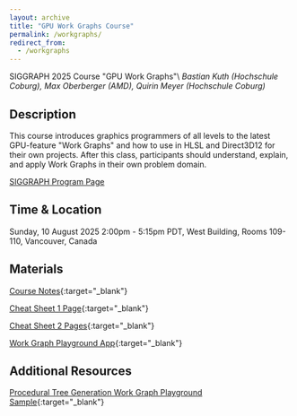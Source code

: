 ```yaml
---
layout: archive
title: "GPU Work Graphs Course"
permalink: /workgraphs/
redirect_from:
  - /workgraphs
---
```


SIGGRAPH 2025 Course "GPU Work Graphs"\\
*Bastian Kuth (Hochschule Coburg), Max Oberberger (AMD), Quirin Meyer (Hochschule Coburg)*

## Description
This course introduces graphics programmers of all levels to the latest GPU-feature "Work Graphs" and how to use in HLSL and Direct3D12 for their own projects.
After this class, participants should understand, explain, and apply Work Graphs in their own problem domain.


[SIGGRAPH Program Page](https://s2025.conference-schedule.org/presentation/?id=gensub_449&sess=sess212)

## Time & Location
Sunday, 10 August 2025 2:00pm - 5:15pm PDT, West Building, Rooms 109-110, Vancouver, Canada

## Materials

[Course Notes](../files/Kuth25GWG.pdf){:target="_blank"}

[Cheat Sheet 1 Page](../files/Kuth25WGC1.pdf){:target="_blank"}

[Cheat Sheet 2 Pages](../files/Kuth25WGC2.pdf){:target="_blank"}

[Work Graph Playground App](https://github.com/GPUOpen-LibrariesAndSDKs/WorkGraphPlayground){:target="_blank"}

## Additional Resources

[Procedural Tree Generation Work Graph Playground Sample](https://github.com/Bloodwyn/gptree){:target="_blank"}

